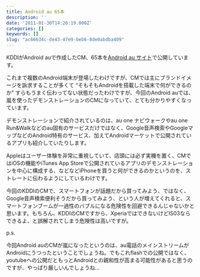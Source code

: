 ```yaml
---
title: Android au 65本
description: ''
date: '2011-01-30T14:26:19.000Z'
categories: []
keywords: []
slug: "ac66634c-de43-47e9-beb6-8de0abdba409"
---
```

KDDIがAndroid auで作成したCM、65本を[Android au サイト](http://android-au.jp/)で公開しています。

これまで複数のAndroid端末が登場したわけですが、CMでは主にブランドイメージを訴求することが多くて “そもそもAndroidを搭載した端末で何ができるのか” すらもうまく伝わってない状態だったわけですが、今回のAndroid auでは、嵐を使ったデモンストレーションのCMになっていて、とても分かりやすくなっています。

デモンストレーションで紹介されているのは、au one ナビウォークやau one Run&Walkなどのau固有のサービスだけではなく、Google音声検索やGoogleマップなどのAndroid特有のサービス、加えてAndroidマーケットで公開されているアプリも紹介していたりします。

Appleはユーザー体験を非常に重視していて、店頭には必ず実機を置く、CMではiOSの機能やiTunes App Storeで公開されているアプリのデモンストレーションを中心に構成する、などなどiPhoneを買うと何ができるのかというのを、ストレートに伝わるようにしているわけです。

今回のKDDIのCMで、スマートフォンが話題だから買ってみよう、ではなく、Google音声検索便利そうだから買ってみよう、という人が増えてくれると、スマートフォンブームが一過性のバブルになる危険性を回避できるんじゃないかと思います。もちろん、KDDIのCMですから、XperiaではできないけどIS03ならできるよ、と誤解されてしまう危険性は高いですが。

p.s.

今回Android auのCMが嵐になったというのは、au電話のメインストリームがAndroidにうつったということでしょうね。でもこれflashでの公開ではなく、youtubeへの公開だともっとAndroidとの親和性が高まる可能性があると思うのですが、やっぱり厳しいんでしょうね…